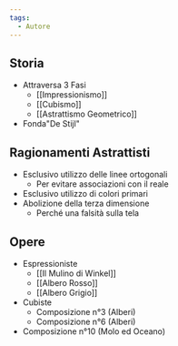```yaml
---
tags:
  - Autore
---
```


## Storia
- Attraversa 3 Fasi
	- [[Impressionismo]]
	- [[Cubismo]]
	- [[Astrattismo Geometrico]]
- Fonda"De Stijl"

## Ragionamenti Astrattisti
- Esclusivo utilizzo delle linee ortogonali
	- Per evitare associazioni con il reale
- Esclusivo utilizzo di colori primari
- Abolizione della terza dimensione
	- Perché una falsità sulla tela

## Opere
- Espressioniste
	- [[Il Mulino di Winkel]]
	- [[Albero Rosso]]
	- [[Albero Grigio]]
- Cubiste
	- Composizione n°3 (Alberi)
	- Composizione n°6 (Alberi)
- Composizione n°10 (Molo ed Oceano)